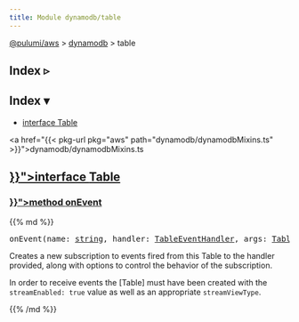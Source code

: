 ```yaml
---
title: Module dynamodb/table
---
```


<!-- WARNING: this page was generated by a tool. Do not edit it by hand. -->
<!-- To change it, please see https://github.com/pulumi/docs/tree/master/tools/tscdocgen. -->

<a href="../../">@pulumi/aws</a> &gt; <a href="../">dynamodb</a> &gt; table

<div class="toggleVisible">
<div class="collapsed">
<h2 class="pdoc-module-header toggleButton" title="Click to show Index">Index ▹</h2>
</div>
<div class="expanded">
<h2 class="pdoc-module-header toggleButton" title="Click to hide Index">Index ▾</h2>
<div class="pdoc-module-contents">
<ul>
<li><a href="#Table">interface Table</a></li>
</ul>

<a href="{{< pkg-url pkg="aws" path="dynamodb/dynamodbMixins.ts" >}}">dynamodb/dynamodbMixins.ts</a> 
</div>
</div>
</div>


<h2 class="pdoc-module-header" id="Table">
<a class="pdoc-member-name" href="{{< pkg-url pkg="aws" path="dynamodb/dynamodbMixins.ts#L113" >}}">interface <b>Table</b></a>
</h2>
<div class="pdoc-module-contents">
<h3 class="pdoc-member-header" id="Table-onEvent">
<a class="pdoc-child-name" href="{{< pkg-url pkg="aws" path="dynamodb/dynamodbMixins.ts#L121" >}}">method <b>onEvent</b></a>
</h3>
<div class="pdoc-member-contents">
{{% md %}}

<pre class="highlight"><span class='kd'></span>onEvent(name: <span class='kd'><a href='https://developer.mozilla.org/en-US/docs/Web/JavaScript/Reference/Global_Objects/String'>string</a></span>, handler: <a href='#TableEventHandler'>TableEventHandler</a>, args: <a href='#TableEventSubscriptionArgs'>TableEventSubscriptionArgs</a>, opts?: <a href='/docs/reference/pkg/nodejs/pulumi/pulumi/#ComponentResourceOptions'>pulumi.ComponentResourceOptions</a>): <a href='#TableEventSubscription'>TableEventSubscription</a></pre>


Creates a new subscription to events fired from this Table to the handler provided,
along with options to control the behavior of the subscription.

In order to receive events the [Table] must have been created with the `streamEnabled: true`
value as well as an appropriate `streamViewType`.

{{% /md %}}
</div>
</div>
